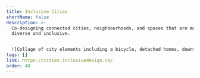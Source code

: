 ```yaml
---
title: Inclusive Cities
shortName: false
description: >-
  Co-designing connected cities, neighbourhoods, and spaces that are more
  diverse and inclusive.


  ![Collage of city elements including a bicycle, detached homes, downtown high rise buildings, tree, and bird. ](/media/cities.png)
tags: []
link: https://cities.inclusivedesign.ca/
order: 40
---
```

